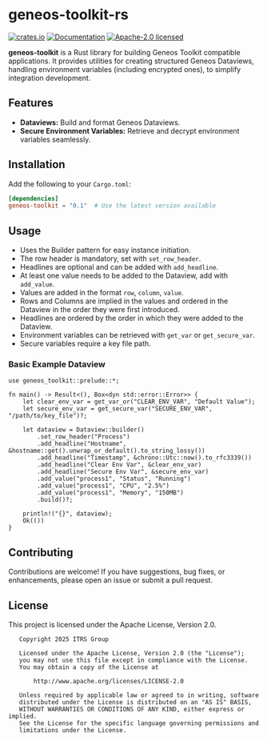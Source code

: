 # geneos-toolkit-rs

[![crates.io](https://img.shields.io/crates/v/geneos-toolkit.svg)](https://crates.io/crates/geneos-toolkit)
[![Documentation](https://docs.rs/geneos-toolkit/badge.svg)](https://docs.rs/geneos-toolkit)
[![Apache-2.0 licensed](https://img.shields.io/crates/l/geneos-toolkit.svg)](./LICENSE)

**geneos-toolkit** is a Rust library for building Geneos Toolkit compatible
applications. It provides utilities for creating structured Geneos Dataviews,
handling environment variables (including encrypted ones), to simplify
integration development.

## Features

- **Dataviews:** Build and format Geneos Dataviews.
- **Secure Environment Variables:** Retrieve and decrypt environment variables
  seamlessly.

## Installation

Add the following to your `Cargo.toml`:

```toml
[dependencies]
geneos-toolkit = "0.1"  # Use the latest version available
```

## Usage

- Uses the Builder pattern for easy instance initiation.
- The row header is mandatory, set with `set_row_header`.
- Headlines are optional and can be added with `add_headline`.
- At least one value needs to be added to the Dataview, add with `add_value`.
- Values are added in the format `row`, `column`, `value`.
- Rows and Columns are implied in the values and ordered in the Dataview in the
  order they were first introduced.
- Headlines are ordered by the order in which they were added to the Dataview.
- Environment variables can be retrieved with `get_var` or `get_secure_var`.
- Secure variables require a key file path.

### Basic Example Dataview

```rust,no_run
use geneos_toolkit::prelude::*;

fn main() -> Result<(), Box<dyn std::error::Error>> {
    let clear_env_var = get_var_or("CLEAR_ENV_VAR", "Default Value");
    let secure_env_var = get_secure_var("SECURE_ENV_VAR", "/path/to/key_file")?;

    let dataview = Dataview::builder()
        .set_row_header("Process")
        .add_headline("Hostname", &hostname::get().unwrap_or_default().to_string_lossy())
        .add_headline("Timestamp", &chrono::Utc::now().to_rfc3339())
        .add_headline("Clear Env Var", &clear_env_var)
        .add_headline("Secure Env Var", &secure_env_var)
        .add_value("process1", "Status", "Running")
        .add_value("process1", "CPU", "2.5%")
        .add_value("process1", "Memory", "150MB")
        .build()?;

    println!("{}", dataview);
    Ok(())
}
```

## Contributing

Contributions are welcome! If you have suggestions, bug fixes, or enhancements,
please open an issue or submit a pull request.

## License

This project is licensed under the Apache License, Version 2.0.

```text
   Copyright 2025 ITRS Group

   Licensed under the Apache License, Version 2.0 (the "License");
   you may not use this file except in compliance with the License.
   You may obtain a copy of the License at

       http://www.apache.org/licenses/LICENSE-2.0

   Unless required by applicable law or agreed to in writing, software
   distributed under the License is distributed on an "AS IS" BASIS,
   WITHOUT WARRANTIES OR CONDITIONS OF ANY KIND, either express or implied.
   See the License for the specific language governing permissions and
   limitations under the License.
```
